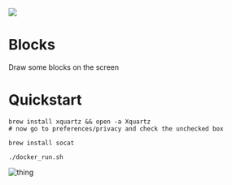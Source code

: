 ![](https://travis-ci.org/Benhgift/blocks.svg?branch=master)

# Blocks

Draw some blocks on the screen

# Quickstart

    brew install xquartz && open -a Xquartz
    # now go to preferences/privacy and check the unchecked box

    brew install socat

    ./docker_run.sh
    
    
    
![thing](http://imgur.com/6lHPNr3.jpg)
